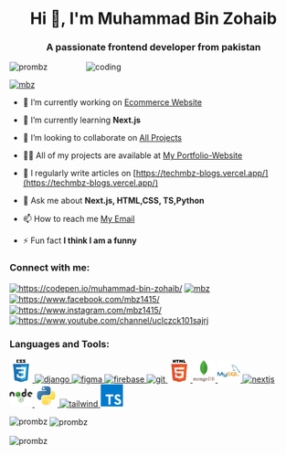 <h1 align="center">Hi 👋, I'm Muhammad Bin Zohaib</h1>
<h3 align="center">A passionate frontend developer from pakistan</h3>

<img align="right" alt="coding" width="370" src="https://cdn.dribbble.com/users/1292677/screenshots/6139167/avento.gif">

<p align="left"> <img src="https://komarev.com/ghpvc/?username=prombz&label=Profile%20views&color=0e75b6&style=flat" alt="prombz" /> </p>

<p align="left"> <a href="https://twitter.com/mbz" target="blank"><img src="https://img.shields.io/twitter/follow/mbz?logo=twitter&style=for-the-badge" alt="mbz" /></a> </p>

- 🔭 I’m currently working on [Ecommerce Website](https://car-hub-web.vercel.app/)

- 🌱 I’m currently learning **Next.js**

- 👯 I’m looking to collaborate on [All Projects](https://muhammadbinzohaib.vercel.app/)

- 👨‍💻 All of my projects are available at [My Portfolio-Website](https://muhammadbinzohaib.vercel.app/)

- 📝 I regularly write articles on [https://techmbz-blogs.vercel.app/](https://techmbz-blogs.vercel.app/)

- 💬 Ask me about **Next.js, HTML,CSS, TS,Python**

- 📫 How to reach me [My Email](muhammadzohaib1415@gmail.com)

- ⚡ Fun fact **I think I am a funny**

<h3 align="left">Connect with me:</h3>
<p align="left">
<a href="https://codepen.io/muhammad-bin-zohaib/" target="blank"><img align="center" src="https://raw.githubusercontent.com/rahuldkjain/github-profile-readme-generator/master/src/images/icons/Social/codepen.svg" alt="https://codepen.io/muhammad-bin-zohaib/" height="30" width="40" /></a>
<a href="https://twitter.com/mbz" target="blank"><img align="center" src="https://raw.githubusercontent.com/rahuldkjain/github-profile-readme-generator/master/src/images/icons/Social/twitter.svg" alt="mbz" height="30" width="40" /></a>
<a href="https://www.facebook.com/mbz1415/" target="blank"><img align="center" src="https://raw.githubusercontent.com/rahuldkjain/github-profile-readme-generator/master/src/images/icons/Social/facebook.svg" alt="https://www.facebook.com/mbz1415/" height="30" width="40" /></a>
<a href="https://www.instagram.com/mbz1415/" target="blank"><img align="center" src="https://raw.githubusercontent.com/rahuldkjain/github-profile-readme-generator/master/src/images/icons/Social/instagram.svg" alt="https://www.instagram.com/mbz1415/" height="30" width="40" /></a>
<a href="https://www.youtube.com/c/https://www.youtube.com/channel/uclczck101sajrj" target="blank"><img align="center" src="https://raw.githubusercontent.com/rahuldkjain/github-profile-readme-generator/master/src/images/icons/Social/youtube.svg" alt="https://www.youtube.com/channel/uclczck101sajrj" height="30" width="40" /></a>
</p>

<h3 align="left">Languages and Tools:</h3>
<p align="left"> <a href="https://www.w3schools.com/css/" target="_blank" rel="noreferrer"> <img src="https://raw.githubusercontent.com/devicons/devicon/master/icons/css3/css3-original-wordmark.svg" alt="css3" width="40" height="40"/> </a> <a href="https://www.djangoproject.com/" target="_blank" rel="noreferrer"> <img src="https://cdn.worldvectorlogo.com/logos/django.svg" alt="django" width="40" height="40"/> </a> <a href="https://www.figma.com/" target="_blank" rel="noreferrer"> <img src="https://www.vectorlogo.zone/logos/figma/figma-icon.svg" alt="figma" width="40" height="40"/> </a> <a href="https://firebase.google.com/" target="_blank" rel="noreferrer"> <img src="https://www.vectorlogo.zone/logos/firebase/firebase-icon.svg" alt="firebase" width="40" height="40"/> </a> <a href="https://git-scm.com/" target="_blank" rel="noreferrer"> <img src="https://www.vectorlogo.zone/logos/git-scm/git-scm-icon.svg" alt="git" width="40" height="40"/> </a> <a href="https://www.w3.org/html/" target="_blank" rel="noreferrer"> <img src="https://raw.githubusercontent.com/devicons/devicon/master/icons/html5/html5-original-wordmark.svg" alt="html5" width="40" height="40"/> </a> <a href="https://www.mongodb.com/" target="_blank" rel="noreferrer"> <img src="https://raw.githubusercontent.com/devicons/devicon/master/icons/mongodb/mongodb-original-wordmark.svg" alt="mongodb" width="40" height="40"/> </a> <a href="https://www.mysql.com/" target="_blank" rel="noreferrer"> <img src="https://raw.githubusercontent.com/devicons/devicon/master/icons/mysql/mysql-original-wordmark.svg" alt="mysql" width="40" height="40"/> </a> <a href="https://nextjs.org/" target="_blank" rel="noreferrer"> <img src="https://cdn.worldvectorlogo.com/logos/nextjs-2.svg" alt="nextjs" width="40" height="40"/> </a> <a href="https://nodejs.org" target="_blank" rel="noreferrer"> <img src="https://raw.githubusercontent.com/devicons/devicon/master/icons/nodejs/nodejs-original-wordmark.svg" alt="nodejs" width="40" height="40"/> </a> <a href="https://www.python.org" target="_blank" rel="noreferrer"> <img src="https://raw.githubusercontent.com/devicons/devicon/master/icons/python/python-original.svg" alt="python" width="40" height="40"/> </a> <a href="https://tailwindcss.com/"  
target="_blank" rel="noreferrer"> <img src="https://www.vectorlogo.zone/logos/tailwindcss/tailwindcss-icon.svg" alt="tailwind" width="40" height="40"/> </a> <a  href="https://www.typescriptlang.org/" target="_blank" rel="noreferrer"> <img src="https://raw.githubusercontent.com/devicons/devicon/master/icons/typescript/typescript-original.svg" alt="typescript" width="40" height="40"/> </a> </p>

<p><img align="left" src="https://github-readme-stats.vercel.app/api/top-langs?username=prombz&show_icons=true&locale=en&layout=compact" alt="prombz" /></p>

<p>&nbsp;<img align="center" src="https://github-readme-stats.vercel.app/api?username=prombz&show_icons=true&locale=en" alt="prombz" /></p>

<p><img align="center" src="https://github-readme-streak-stats.herokuapp.com/?user=prombz&" alt="prombz" /></p>

